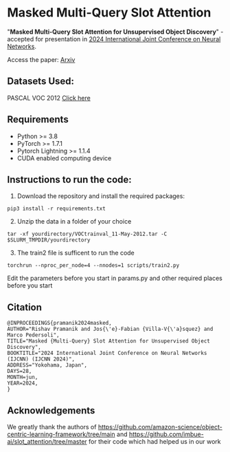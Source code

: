 # Masked Multi-Query Slot Attention
"**Masked Multi-Query Slot Attention for Unsupervised Object Discovery**" - accepted for presentation in [2024 International Joint Conference on Neural Networks](https://2024.ieeewcci.org/).

Access the paper: [Arxiv](https://arxiv.org/abs/2404.19654)

## Datasets Used:
PASCAL VOC 2012 [Click here](http://host.robots.ox.ac.uk/pascal/VOC/voc2012/index.html)
## Requirements

- Python >= 3.8
- PyTorch >= 1.7.1
- Pytorch Lightning >= 1.1.4
- CUDA enabled computing device
  
## Instructions to run the code:
1. Download the repository and install the required packages:
```
pip3 install -r requirements.txt
```
2. Unzip the data in a folder of your choice
```
tar -xf yourdirectory/VOCtrainval_11-May-2012.tar -C $SLURM_TMPDIR/yourdirectory
```
3. The train2 file is sufficent to run the code
```
torchrun --nproc_per_node=4 --nnodes=1 scripts/train2.py
```
Edit the parameters before you start in params.py and other required places before you start
## Citation

```
@INPROCEEDINGS{pramanik2024masked,
AUTHOR="Rishav Pramanik and Jos{\'e}-Fabian {Villa-V{\'a}squez} and Marco Pedersoli",
TITLE="Masked {Multi-Query} Slot Attention for Unsupervised Object Discovery",
BOOKTITLE="2024 International Joint Conference on Neural Networks (IJCNN) (IJCNN 2024)",
ADDRESS="Yokohama, Japan",
DAYS=28,
MONTH=jun,
YEAR=2024,
}
```


## Acknowledgements
We greatly thank the authors of https://github.com/amazon-science/object-centric-learning-framework/tree/main and https://github.com/imbue-ai/slot_attention/tree/master for their code which had helped us in our work
